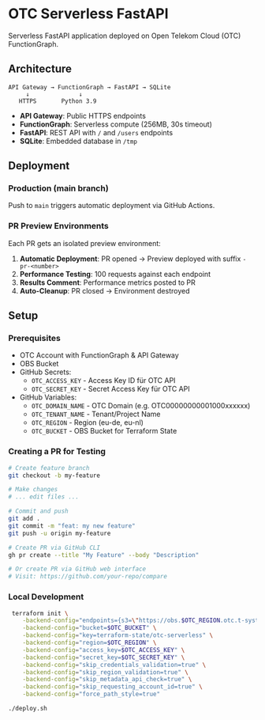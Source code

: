 # OTC Serverless FastAPI

Serverless FastAPI application deployed on Open Telekom Cloud (OTC) FunctionGraph.

## Architecture

```
API Gateway → FunctionGraph → FastAPI → SQLite
     ↓              ↓
   HTTPS       Python 3.9
```

- **API Gateway**: Public HTTPS endpoints
- **FunctionGraph**: Serverless compute (256MB, 30s timeout)
- **FastAPI**: REST API with `/` and `/users` endpoints
- **SQLite**: Embedded database in `/tmp`

## Deployment

### Production (main branch)
Push to `main` triggers automatic deployment via GitHub Actions.

### PR Preview Environments
Each PR gets an isolated preview environment:

1. **Automatic Deployment**: PR opened → Preview deployed with suffix `-pr-<number>`
2. **Performance Testing**: 100 requests against each endpoint
3. **Results Comment**: Performance metrics posted to PR
4. **Auto-Cleanup**: PR closed → Environment destroyed

## Setup

### Prerequisites
- OTC Account with FunctionGraph & API Gateway
- OBS Bucket 
- GitHub Secrets:
  - `OTC_ACCESS_KEY`  - Access Key ID für OTC API
  - `OTC_SECRET_KEY`  - Secret Access Key für OTC API
- GitHub Variables:
  - `OTC_DOMAIN_NAME` - OTC Domain (e.g. OTC00000000001000xxxxxx)
  - `OTC_TENANT_NAME` - Tenant/Project Name
  - `OTC_REGION`      - Region (eu-de, eu-nl)
  - `OTC_BUCKET`      - OBS Bucket for Terraform State


### Creating a PR for Testing
```bash
# Create feature branch
git checkout -b my-feature

# Make changes
# ... edit files ...

# Commit and push
git add .
git commit -m "feat: my new feature"
git push -u origin my-feature

# Create PR via GitHub CLI
gh pr create --title "My Feature" --body "Description"

# Or create PR via GitHub web interface
# Visit: https://github.com/your-repo/compare
```

### Local Development
```bash
 terraform init \
    -backend-config="endpoints={s3=\"https://obs.$OTC_REGION.otc.t-systems.com\"}" \
    -backend-config="bucket=$OTC_BUCKET" \
    -backend-config="key=terraform-state/otc-serverless" \
    -backend-config="region=$OTC_REGION" \
    -backend-config="access_key=$OTC_ACCESS_KEY" \
    -backend-config="secret_key=$OTC_SECRET_KEY" \
    -backend-config="skip_credentials_validation=true" \
    -backend-config="skip_region_validation=true" \
    -backend-config="skip_metadata_api_check=true" \
    -backend-config="skip_requesting_account_id=true" \
    -backend-config="force_path_style=true"

./deploy.sh
```
